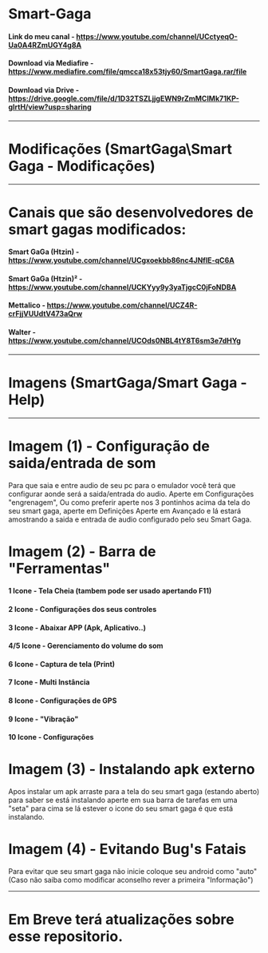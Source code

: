 # Smart-Gaga
#### Link do meu canal - https://www.youtube.com/channel/UCctyeqO-Ua0A4RZmUGY4g8A
#### Download via Mediafire - https://www.mediafire.com/file/qmcca18x53tjy60/SmartGaga.rar/file
#### Download via Drive - https://drive.google.com/file/d/1D32TSZLjjgEWN9rZmMCIMk71KP-gIrtH/view?usp=sharing

---

# Modificações (SmartGaga\Smart Gaga - Modificações)

---

# Canais que são desenvolvedores de smart gagas modificados:

#### Smart GaGa (Htzin) - https://www.youtube.com/channel/UCgxoekbb86nc4JNflE-qC6A
#### Smart GaGa (Htzin)² - https://www.youtube.com/channel/UCKYyy9y3yaTjgcC0jFoNDBA
#### Mettalico - https://www.youtube.com/channel/UCZ4R-crFjjVUUdtV473aQrw
#### Walter - https://www.youtube.com/channel/UCOds0NBL4tY8T6sm3e7dHYg

---

# Imagens (SmartGaga/Smart Gaga - Help)

---

# Imagem (1) - Configuração de saida/entrada de som
 Para que saia e entre audio de seu pc para o emulador você terá que configurar
 aonde será a saida/entrada do audio. Aperte em Configurações "engrenagem", Ou como
 preferir aperte nos 3 pontinhos acima da tela do seu smart gaga, aperte em Definições
 Aperte em Avançado e lá estará amostrando a saida e entrada de audio configurado pelo
 seu Smart Gaga.
 
# Imagem (2) - Barra de "Ferramentas"

#### 1 Icone - Tela Cheia (tambem pode ser usado apertando F11)
#### 2 Icone - Configurações dos seus controles
#### 3 Icone - Abaixar APP (Apk, Aplicativo..)
#### 4/5 Icone - Gerenciamento do volume do som
#### 6 Icone - Captura de tela (Print)
#### 7 Icone - Multi Instância
#### 8 Icone - Configurações de GPS
#### 9 Icone - "Vibração"
#### 10 Icone - Configurações

# Imagem (3) - Instalando apk externo
 Apos instalar um apk arraste para a tela do seu smart gaga (estando aberto)
 para saber se está instalando aperte em sua barra de tarefas em uma "seta" para cima
 se lá estever o icone do seu smart gaga é que está instalando.

# Imagem (4) - Evitando Bug's Fatais
 Para evitar que seu smart gaga não inicie coloque seu android como "auto" (Caso não saiba como modificar
 aconselho rever a primeira "Informação")
 
 ---
 
 # Em Breve terá atualizações sobre esse repositorio.
